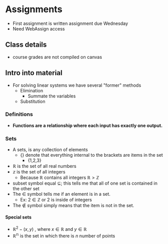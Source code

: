 

# Assignments
- First assignment is written assignment due Wednesday
- Need WebAssign access


## Class details 
- course grades are not compiled on canvas



## Intro into material 

- For solving linear systems we have several "former" methods
	- Elimination 
		- Summate the variables 
	- Substitution


### Definitions

- **Functions are a relationship where each input has exactly one output.**

### Sets
- A sets, is any collection of elements 
	- {} denote that everything internal to the brackets are items in the set 
		- {1,2,3}
-  $\mathbb{R}$ is the set of all real numbers
  - $\mathbb{z}$ is the set of all integers
	  - Because $\mathbb{R}$ contains all integers $\mathbb{R} > \mathbb{Z}$
- subset symbol equal $\subseteq$; this tells me that all of one set is contained in the other set
- The $\in$ symbol tells me if an element is in a set. 
	- Ex: $2 \in \mathbb{Z}$ or 2 is inside of integers
- The $\notin$ symbol simply means that the item is not in the set.


#### Special sets 
- $\mathbb{R}^2-(x,y)$ , where $x \in \mathbb{R}$ and $y \in \mathbb{R}$
- $\mathbb{R^n}$ is the set in which there is $n$ number of points
